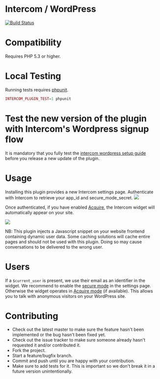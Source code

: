 # Intercom / WordPress

[![Build Status](https://travis-ci.org/intercom/intercom-wordpress.svg?branch=master)](https://travis-ci.org/intercom/intercom-wordpress)

# Compatibility

Requires PHP 5.3 or higher.

# Local Testing

Running tests requires [phpunit](https://phpunit.de/).

```php
INTERCOM_PLUGIN_TEST=1 phpunit
```

# Test the new version of the plugin with Intercom's Wordpress signup flow

It is mandatory that you fully test the [intercom wordpress setup guide](https://app.intercom.io/a/start/wordpress) before you release a new update of the plugin.

# Usage

Installing this plugin provides a new Intercom settings page.
Authenticate with Intercom to retrieve your app_id and secure_mode_secret.
<img src="https://raw.githubusercontent.com/intercom/intercom-wordpress/master/screenshots/settings_not_auth.png"/>

Once authenticated, if you have enabled [Acquire](https://www.intercom.io/live-chat), the Intercom widget will automatically appear on your site.

<img src="https://raw.githubusercontent.com/intercom/intercom-wordpress/master/screenshots/settings_auth.png"/>

NB: This plugin injects a Javascript snippet on your website frontend containing dynamic user data. Some caching solutions will cache entire pages and should not be used with this plugin. Doing so may cause conversations to be delivered to the wrong user.

# Users

If a `$current_user` is present, we use their email as an identifier in the widget.
We recommend to enable the [secure mode](https://docs.intercom.io/configuring-intercom/enable-secure-mode) in the settings page.
Otherwise the widget operates in [Acquire mode](https://www.intercom.io/live-chat) (if available). This allows you to talk with anonymous visitors on your WordPress site.

# Contributing

* Check out the latest master to make sure the feature hasn't been implemented or the bug hasn't been fixed yet.
* Check out the issue tracker to make sure someone already hasn't requested it and/or contributed it.
* Fork the project.
* Start a feature/bugfix branch.
* Commit and push until you are happy with your contribution.
* Make sure to add tests for it. This is important so we don't break it in a future version unintentionally.

